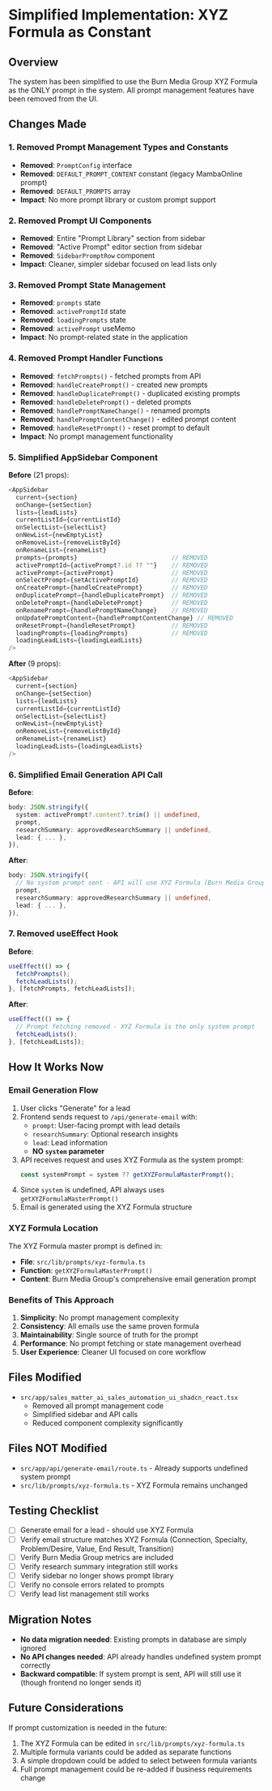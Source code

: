 # Simplified Implementation: XYZ Formula as Constant

## Overview
The system has been simplified to use the Burn Media Group XYZ Formula as the ONLY prompt in the system. All prompt management features have been removed from the UI.

## Changes Made

### 1. Removed Prompt Management Types and Constants
- **Removed**: `PromptConfig` interface
- **Removed**: `DEFAULT_PROMPT_CONTENT` constant (legacy MambaOnline prompt)
- **Removed**: `DEFAULT_PROMPTS` array
- **Impact**: No more prompt library or custom prompt support

### 2. Removed Prompt UI Components
- **Removed**: Entire "Prompt Library" section from sidebar
- **Removed**: "Active Prompt" editor section from sidebar
- **Removed**: `SidebarPromptRow` component
- **Impact**: Cleaner, simpler sidebar focused on lead lists only

### 3. Removed Prompt State Management
- **Removed**: `prompts` state
- **Removed**: `activePromptId` state
- **Removed**: `loadingPrompts` state
- **Removed**: `activePrompt` useMemo
- **Impact**: No prompt-related state in the application

### 4. Removed Prompt Handler Functions
- **Removed**: `fetchPrompts()` - fetched prompts from API
- **Removed**: `handleCreatePrompt()` - created new prompts
- **Removed**: `handleDuplicatePrompt()` - duplicated existing prompts
- **Removed**: `handleDeletePrompt()` - deleted prompts
- **Removed**: `handlePromptNameChange()` - renamed prompts
- **Removed**: `handlePromptContentChange()` - edited prompt content
- **Removed**: `handleResetPrompt()` - reset prompt to default
- **Impact**: No prompt management functionality

### 5. Simplified AppSidebar Component
**Before** (21 props):
```typescript
<AppSidebar
  current={section}
  onChange={setSection}
  lists={leadLists}
  currentListId={currentListId}
  onSelectList={selectList}
  onNewList={newEmptyList}
  onRemoveList={removeListById}
  onRenameList={renameList}
  prompts={prompts}                          // REMOVED
  activePromptId={activePrompt?.id ?? ""}    // REMOVED
  activePrompt={activePrompt}                // REMOVED
  onSelectPrompt={setActivePromptId}         // REMOVED
  onCreatePrompt={handleCreatePrompt}        // REMOVED
  onDuplicatePrompt={handleDuplicatePrompt}  // REMOVED
  onDeletePrompt={handleDeletePrompt}        // REMOVED
  onRenamePrompt={handlePromptNameChange}    // REMOVED
  onUpdatePromptContent={handlePromptContentChange} // REMOVED
  onResetPrompt={handleResetPrompt}          // REMOVED
  loadingPrompts={loadingPrompts}            // REMOVED
  loadingLeadLists={loadingLeadLists}
/>
```

**After** (9 props):
```typescript
<AppSidebar
  current={section}
  onChange={setSection}
  lists={leadLists}
  currentListId={currentListId}
  onSelectList={selectList}
  onNewList={newEmptyList}
  onRemoveList={removeListById}
  onRenameList={renameList}
  loadingLeadLists={loadingLeadLists}
/>
```

### 6. Simplified Email Generation API Call
**Before**:
```typescript
body: JSON.stringify({
  system: activePrompt?.content?.trim() || undefined,
  prompt,
  researchSummary: approvedResearchSummary || undefined,
  lead: { ... },
}),
```

**After**:
```typescript
body: JSON.stringify({
  // No system prompt sent - API will use XYZ Formula (Burn Media Group) as the constant
  prompt,
  researchSummary: approvedResearchSummary || undefined,
  lead: { ... },
}),
```

### 7. Removed useEffect Hook
**Before**:
```typescript
useEffect(() => {
  fetchPrompts();
  fetchLeadLists();
}, [fetchPrompts, fetchLeadLists]);
```

**After**:
```typescript
useEffect(() => {
  // Prompt fetching removed - XYZ Formula is the only system prompt
  fetchLeadLists();
}, [fetchLeadLists]);
```

## How It Works Now

### Email Generation Flow
1. User clicks "Generate" for a lead
2. Frontend sends request to `/api/generate-email` with:
   - `prompt`: User-facing prompt with lead details
   - `researchSummary`: Optional research insights
   - `lead`: Lead information
   - **NO `system` parameter**
3. API receives request and uses XYZ Formula as the system prompt:
   ```typescript
   const systemPrompt = system ?? getXYZFormulaMasterPrompt();
   ```
4. Since `system` is undefined, API always uses `getXYZFormulaMasterPrompt()`
5. Email is generated using the XYZ Formula structure

### XYZ Formula Location
The XYZ Formula master prompt is defined in:
- **File**: `src/lib/prompts/xyz-formula.ts`
- **Function**: `getXYZFormulaMasterPrompt()`
- **Content**: Burn Media Group's comprehensive email generation prompt

### Benefits of This Approach
1. **Simplicity**: No prompt management complexity
2. **Consistency**: All emails use the same proven formula
3. **Maintainability**: Single source of truth for the prompt
4. **Performance**: No prompt fetching or state management overhead
5. **User Experience**: Cleaner UI focused on core workflow

## Files Modified
- `src/app/sales_matter_ai_sales_automation_ui_shadcn_react.tsx`
  - Removed all prompt management code
  - Simplified sidebar and API calls
  - Reduced component complexity significantly

## Files NOT Modified
- `src/app/api/generate-email/route.ts` - Already supports undefined system prompt
- `src/lib/prompts/xyz-formula.ts` - XYZ Formula remains unchanged

## Testing Checklist
- [ ] Generate email for a lead - should use XYZ Formula
- [ ] Verify email structure matches XYZ Formula (Connection, Specialty, Problem/Desire, Value, End Result, Transition)
- [ ] Verify Burn Media Group metrics are included
- [ ] Verify research summary integration still works
- [ ] Verify sidebar no longer shows prompt library
- [ ] Verify no console errors related to prompts
- [ ] Verify lead list management still works

## Migration Notes
- **No data migration needed**: Existing prompts in database are simply ignored
- **No API changes needed**: API already handles undefined system prompt correctly
- **Backward compatible**: If system prompt is sent, API will still use it (though frontend no longer sends it)

## Future Considerations
If prompt customization is needed in the future:
1. The XYZ Formula can be edited in `src/lib/prompts/xyz-formula.ts`
2. Multiple formula variants could be added as separate functions
3. A simple dropdown could be added to select between formula variants
4. Full prompt management could be re-added if business requirements change

